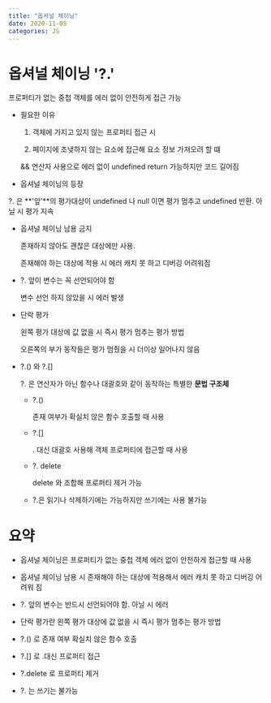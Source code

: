 ```yaml
---
title: "옵셔널 체이닝"
date: 2020-11-05
categories: JS
---
```


# 옵셔널 체이닝 '?.'

프로퍼티가 없는 중첩 객체를 에러 없이 안전하게 접근 가능

- 필요한 이유

  1. 객체에 가지고 있지 않는 프로퍼티 접근 시

  2. 페이지에 조냊하지 않는 요소에 접근해 요소 정보 가져오려 할 떄

  && 연산자 사용으로 에러 없이 undefined return 가능하지만 코드 길어짐

- 옵셔널 체이닝의 등장

?. 은 **'앞'**의 평가대상이 undefined 나 null 이면 평가 멈추고 undefined 반환. 아닐 시 평가 지속

- 옵셔널 체이닝 남용 금지

  존재하지 않아도 괜찮은 대상에만 사용.

  존재해야 하는 대상에 적용 시 에러 캐치 못 하고 디버깅 어려워짐

- ?. 앞이 변수는 꼭 선언되어야 함

  변수 선언 하지 않았을 시 에러 발생

- 단락 평가

  왼쪽 평가 대상에 값 없을 시 즉시 평가 멈추는 평가 방법

  오른쪽의 부가 동작들은 평가 멈췄을 시 더이상 일어나지 않음

- ?.() 와 ?.[]

  ?. 은 연산자가 아닌 함수나 대괄호와 같이 동작하는 특별한 **문법 구조체**

  - ?.()

    존재 여부가 확실치 않은 함수 호출할 때 사용

  - ?.[]

    . 대신 대괄호 사용해 객체 프로퍼티에 접근할 때 사용

  - ?. delete

    delete 와 조합해 프로퍼티 제거 가능

  - ?.은 읽기나 삭제하기에는 가능하지만 쓰기에는 사용 불가능

# 요약

- 옵셔널 체이닝은 프로퍼티가 없는 중첩 객체 에러 없이 안전하게 접근할 때 사용

- 옵셔널 체이닝 남용 시 존재해야 하는 대상에 적용해서 에러 캐치 못 하고 디버깅 어려워 짐

- ?. 앞의 변수는 반드시 선언되어야 함. 아닐 시 에러

- 단락 평가란 왼쪽 평가 대상에 값 없을 시 즉시 평가 멈추는 평가 방법

- ?.() 로 존재 여부 확실치 않은 함수 호출

- ?.[] 로 .대신 프로퍼티 접근

- ?.delete 로 프로퍼티 제거

- ?. 는 쓰기는 불가능
